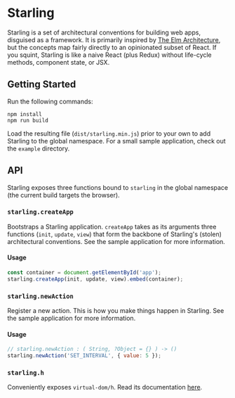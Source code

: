 # Starling

Starling is a set of architectural conventions for building web apps, disguised
as a framework. It is primarily inspired by [The Elm
Architecture](https://guide.elm-lang.org/architecture/), but the concepts map
fairly directly to an opinionated subset of React. If you squint, Starling is
like a naive React (plus Redux) without life-cycle methods, component state, or
JSX.

## Getting Started

Run the following commands:

```
npm install
npm run build
```

Load the resulting file (`dist/starling.min.js`) prior to your own to add
Starling to the global namespace. For a small sample application, check out the
`example` directory.

## API

Starling exposes three functions bound to `starling` in the global namespace
(the current build targets the browser).

### `starling.createApp`

Bootstraps a Starling application. `createApp` takes as its arguments three
functions (`init`, `update`, `view`) that form the backbone of Starling's
(stolen) architectural conventions. See the sample application for more
information.

#### Usage

```javascript
const container = document.getElementById('app');
starling.createApp(init, update, view).embed(container);
```

### `starling.newAction`

Register a new action. This is how you make things happen in Starling. See the
sample application for more information.

#### Usage

```javascript
// starling.newAction : ( String, ?Object = {} ) -> ()
starling.newAction('SET_INTERVAL', { value: 5 });
```

### `starling.h`

Conveniently exposes `virtual-dom/h`. Read its documentation
[here](https://github.com/Matt-Esch/virtual-dom/blob/master/virtual-hyperscript/README.md).
